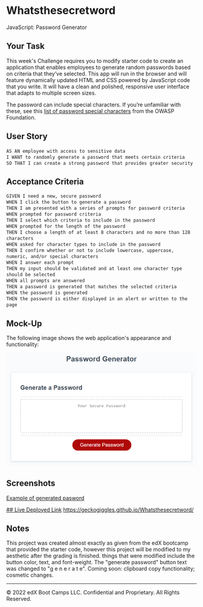 # Whatsthesecretword
JavaScript: Password Generator

## Your Task

This week's Challenge requires you to modify starter code to create an application that enables employees to generate random passwords based on criteria that they’ve selected. This app will run in the browser and will feature dynamically updated HTML and CSS powered by JavaScript code that you write. It will have a clean and polished, responsive user interface that adapts to multiple screen sizes.

The password can include special characters. If you’re unfamiliar with these, see this [list of password special characters](https://www.owasp.org/index.php/Password_special_characters) from the OWASP Foundation.

## User Story

```
AS AN employee with access to sensitive data
I WANT to randomly generate a password that meets certain criteria
SO THAT I can create a strong password that provides greater security
```

## Acceptance Criteria

```
GIVEN I need a new, secure password
WHEN I click the button to generate a password
THEN I am presented with a series of prompts for password criteria
WHEN prompted for password criteria
THEN I select which criteria to include in the password
WHEN prompted for the length of the password
THEN I choose a length of at least 8 characters and no more than 128 characters
WHEN asked for character types to include in the password
THEN I confirm whether or not to include lowercase, uppercase, numeric, and/or special characters
WHEN I answer each prompt
THEN my input should be validated and at least one character type should be selected
WHEN all prompts are answered
THEN a password is generated that matches the selected criteria
WHEN the password is generated
THEN the password is either displayed in an alert or written to the page
```

## Mock-Up

The following image shows the web application's appearance and functionality:

![The Password Generator application displays a red button to "Generate Password".](./Assets/03-javascript-homework-demo.png)

## Screenshots
[Example of generated pasword](Assets/Screenshot1.png)


[## Live Deployed Link](https://geckogiggles.github.io/Whatsthesecretword/)
https://geckogiggles.github.io/Whatsthesecretword/

## Notes

This project was created almost exactly as given from the edX bootcamp that provided the starter code, however this project will be modified to my aesthetic after the grading is finished. things that were modified include the button color, text, and font-weight. The "generate password" button text was changed to "g e n e r a t e". Coming soon: clipboard copy functionality; cosmetic changes.
- - -
© 2022 edX Boot Camps LLC. Confidential and Proprietary. All Rights Reserved.